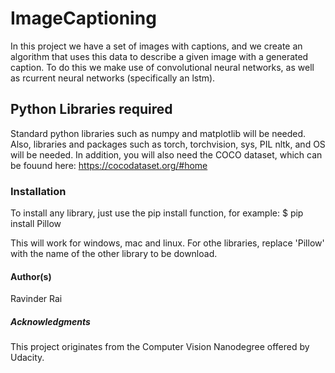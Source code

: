 # ImageCaptioning

In this project we have a set of images with captions, and we create an algorithm that uses this data to describe a given image with a generated caption. 
To do this we make use of convolutional neural networks, as well as rcurrent neural networks (specifically an lstm).

## Python Libraries required
Standard python libraries such as numpy and matplotlib will be needed. Also, libraries and packages such as torch, torchvision, sys, PIL nltk, and OS will be needed. 
In addition, you will also need the COCO dataset, which can be fouund here: https://cocodataset.org/#home 

### Installation
To install any library, just use the pip install function, for example:
$ pip install Pillow

This will work for windows, mac and linux. For othe libraries, replace 'Pillow' with the name of the other library to be download.

#### Author(s)

Ravinder Rai

##### Acknowledgments
This project originates from the Computer Vision Nanodegree offered by Udacity. 
